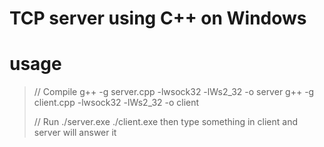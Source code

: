 # TCP server using C++ on Windows

# usage
> // Compile
> g++ -g server.cpp -lwsock32 -lWs2_32 -o server
> g++ -g client.cpp -lwsock32 -lWs2_32 -o client
> 
> // Run
> ./server.exe
> ./client.exe
> then type something in client and server will answer it